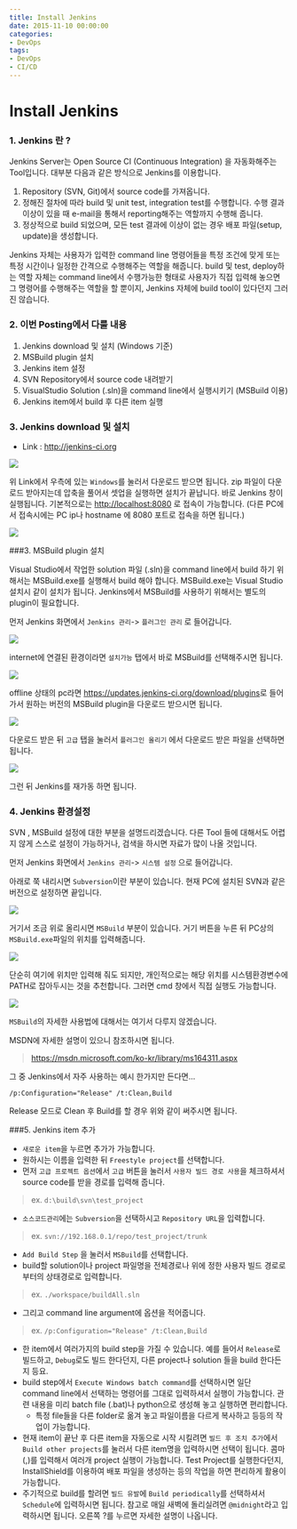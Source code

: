 ```yaml
---
title: Install Jenkins
date: 2015-11-10 00:00:00
categories:
- DevOps
tags:
- DevOps
- CI/CD
---
```


# Install Jenkins

### 1. Jenkins 란 ?

Jenkins Server는 Open Source CI (Continuous Integration) 을 자동화해주는 Tool입니다. 대부분 다음과 같은 방식으로 Jenkins를 이용합니다.

1. Repository (SVN, Git)에서 source code를 가져옵니다.
2. 정해진 절차에 따라 build 및 unit test, integration test를 수행합니다. 수행 결과 이상이 있을 때 e-mail을 통해서 reporting해주는 역할까지 수행해 줍니다.
3. 정상적으로 build 되었으며, 모든 test 결과에 이상이 없는 경우 배포 파일(setup, update)을 생성합니다.

Jenkins 자체는 사용자가 입력한 command line 명령어들을 특정 조건에 맞게 또는 특정 시간이나 일정한 간격으로 수행해주는 역할을 해줍니다.
build 및 test, deploy하는 역할 자체는 command line에서 수행가능한 형태로 사용자가 직접 입력해 놓으면 그 명령어를 수행해주는 역할을 할 뿐이지, Jenkins 자체에 build tool이 있다던지 그러진 않습니다.

### 2. 이번 Posting에서 다룰 내용

1. Jenkins download 및 설치 (Windows 기준)
2. MSBuild plugin 설치
3. Jenkins item 설정
  1. SVN Repository에서 source code 내려받기
  2. VisualStudio Solution (.sln)을 command line에서 실행시키기 (MSBuild 이용)
  3. Jenkins item에서 build 후 다른 item 실행

### 3. Jenkins download 및 설치

- Link : <http://jenkins-ci.org>

<img src="https://github.com/DevStarSJ/Study/blob/master/Blog/CI/image/jenkins.01.png?raw=true">

위 Link에서 우측에 있는 `Windows`를 눌러서 다운로드 받으면 됩니다.
zip 파일이 다운로드 받아지는데 압축을 풀어서 셋업을 실행하면 설치가 끝납니다.
바로 Jenkins 창이 실행됩니다. 기본적으로는 <http://localhost:8080> 로 접속이 가능합니다. (다른 PC에서 접속시에는 PC ip나 hostname 에 8080 포트로 접속을 하면 됩니다.)

<img src="https://github.com/DevStarSJ/Study/blob/master/Blog/CI/image/jenkins.02.png?raw=true">

###3. MSBuild plugin 설치

Visual Studio에서 작업한 solution 파일 (.sln)을 command line에서 build 하기 위해서는 MSBuild.exe를 실행해서 build 해야 합니다. MSBuild.exe는 Visual Studio 설치시 같이 설치가 됩니다.
Jenkins에서 MSBuild를 사용하기 위해서는 별도의 plugin이 필요합니다.

먼저 Jenkins 화면에서 `Jenkins 관리`-> `플러그인 관리` 로 들어갑니다.

<img src="https://github.com/DevStarSJ/Study/blob/master/Blog/CI/image/jenkins.03.png?raw=true">  

internet에 연결된 환경이라면 `설치가능` 탭에서 바로 MSBuild를 선택해주시면 됩니다.

<img src="https://github.com/DevStarSJ/Study/blob/master/Blog/CI/image/jenkins.04.png?raw=true">  

offline 상태의 pc라면 <https://updates.jenkins-ci.org/download/plugins>로 들어가서 원하는 버전의 MSBuild plugin을 다운로드 받으시면 됩니다.

<img src="https://github.com/DevStarSJ/Study/blob/master/Blog/CI/image/jenkins.05.png?raw=true">  

다운로드 받은 뒤 `고급` 탭을 눌러서 `플러그인 올리기` 에서 다운로드 받은 파일을 선택하면 됩니다.

<img src="https://github.com/DevStarSJ/Study/blob/master/Blog/CI/image/jenkins.06.png?raw=true">  

그런 뒤 Jenkins를 재가동 하면 됩니다.

### 4. Jenkins 환경설정

SVN , MSBuild 설정에 대한 부분을 설명드리겠습니다.
다른 Tool 들에 대해서도 어렵지 않게 스스로 설정이 가능하거나, 검색을 하시면 자료가 많이 나올 것입니다.  

먼저 Jenkins 화면에서 `Jenkins 관리`-> `시스템 설정` 으로 들어갑니다.

아래로 쭉 내리시면 `Subversion`이란 부분이 있습니다.
현재 PC에 설치된 SVN과 같은 버전으로 설정하면 끝입니다.

<img src="https://github.com/DevStarSJ/Study/blob/master/Blog/CI/image/jenkins.08.png?raw=true">  

거기서 조금 위로 올리시면 `MSBuild` 부분이 있습니다. 거기 버튼을 누른 뒤 PC상의 `MSBuild.exe`파일의 위치를 입력해줍니다.

<img src="https://github.com/DevStarSJ/Study/blob/master/Blog/CI/image/jenkins.07.png?raw=true">  

단순히 여기에 위치만 입력해 줘도 되지만, 개인적으로는 해당 위치를 시스템환경변수에 PATH로 잡아두시는 것을 추천합니다.
그러면 cmd 창에서 직접 실행도 가능합니다.

<img src="https://github.com/DevStarSJ/Study/blob/master/Blog/CI/image/jenkins.09.png?raw=true">  

`MSBuild`의 자세한 사용법에 대해서는 여기서 다루지 않겠습니다.  

MSDN에 자세한 설명이 있으니 참조하시면 됩니다.
> <https://msdn.microsoft.com/ko-kr/library/ms164311.aspx>

그 중 Jenkins에서 자주 사용하는 예시 한가지만 든다면...

```
/p:Configuration="Release" /t:Clean,Build
```

Release 모드로 Clean 후 Build를 할 경우 위와 같이 써주시면 됩니다.

###5. Jenkins item 추가

- `새로운 item`을 누르면 추가가 가능합니다.
- 원하시는 이름을 입력한 뒤 `Freestyle project`를 선택합니다.
- 먼저 `고급 프로젝트 옵션`에서 `고급` 버튼을 눌러서 `사용자 빌드 경로 사용`을 체크하셔서 source code를 받을 경로를 입력해 줍니다.  

> ex. `d:\build\svn\test_project`  

- `소스코드관리`에는 `Subversion`을 선택하시고 `Repository URL`을 입력합니다.  

> ex. `svn://192.168.0.1/repo/test_project/trunk`  

- `Add Build Step` 을 눌러서 `MSBuild`를 선택합니다.
- build할 solution이나 project 파일명을 전체경로나 위에 정한 사용자 빌드 경로로 부터의 상태경로로 입력합니다.  

> ex. `./workspace/buildAll.sln`  

- 그리고 command line argument에 옵션을 적어줍니다.

> ex. `/p:Configuration="Release" /t:Clean,Build`  

- 한 item에서 여러가지의 build step을 가질 수 있습니다. 예를 들어서 `Release`로 빌드하고, `Debug`로도 빌드 한다던지, 다른 project나 solution 들을 build 한다든지 등요.
- build step에서 `Execute Windows batch command`를 선택하시면 일단 command line에서 선택하는 명령어를 그대로 입력하셔서 실행이 가능합니다. 관련 내용을 미리 batch file (.bat)나 python으로 생성해 놓고 실행하면 편리합니다.
  - 특정 file들을 다른 folder로 옮겨 놓고 파일이름을 다르게 복사하고 등등의 작업이 가능합니다.
- 현재 item이 끝난 후 다른 item을 자동으로 시작 시킬려면 `빌드 후 조치 추가`에서 `Build other projects`를 눌러서 다른 item명을 입력하시면 선택이 됩니다. 콤마(,)를 입력해서 여러개 project 실행이 가능합니다. Test Project를 실행한다던지, InstallShield를 이용하여 배포 파일을 생성하는 등의 작업을 하면 편리하게 활용이 가능합니다.
- 주기적으로 build를 할려면 `빌드 유발`에 `Build periodically`를 선택하셔서 `Schedule`에 입력하시면 됩니다. 참고로 매일 새벽에 돌리실려면 `@midnight`라고 입력하시면 됩니다. 오른쪽 ?를 누르면 자세한 설명이 나옵니다.
